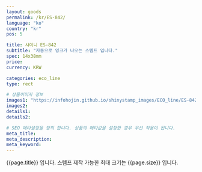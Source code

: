 ```yaml
---
layout: goods
permalink: /kr/ES-842/
language: "ko"
country: "kr"
pos: 5

title: 샤이니 ES-842
subtitle: "자동으로 잉크가 나오는 스템프 입니다."
spec: 14x38mm
price: 
currency: KRW

categories: eco_line
type: rect

# 상품이미지 정보
images1: "https://infohojin.github.io/shinystamp_images/ECO_line/ES-842/ES-842_1.jpg"
images2:
details1:
details2:    

# SEO 메타설정을 정의 합니다. 상품의 메타값을 설정한 경우 우선 적용이 됩니다.
meta_title: 
meta_description:
meta_keyword:
---
```


{{page.title}} 입니다. 스템프 제작 가능한 최대 크기는 {{page.size}} 입니다.